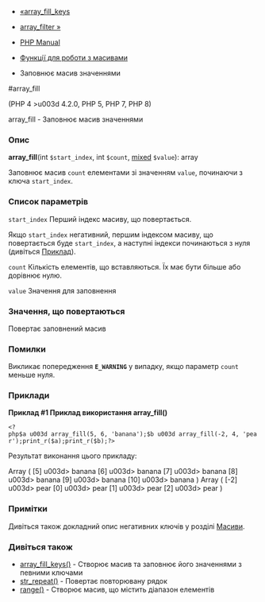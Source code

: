 - [«array_fill_keys](function.array-fill-keys.md)
- [array_filter »](function.array-filter.md)

- [PHP Manual](index.md)
- [Функції для роботи з масивами](ref.array.md)
- Заповнює масив значеннями

#array_fill

(PHP 4 \>u003d 4.2.0, PHP 5, PHP 7, PHP 8)

array_fill - Заповнює масив значеннями

### Опис

**array_fill**(int `$start_index`, int `$count`,
[mixed](language.types.declarations.md#language.types.declarations.mixed)
`$value`): array

Заповнює масив `count` елементами зі значенням `value`, починаючи з
ключа `start_index`.

### Список параметрів

`start_index`
Перший індекс масиву, що повертається.

Якщо `start_index` негативний, першим індексом масиву, що повертається
буде `start_index`, а наступні індекси починаються з нуля
(дивіться
[Приклад](function.array-fill.md#function.array-fill.example.basic)).

`count`
Кількість елементів, що вставляються. Їх має бути більше або дорівнює нулю.

`value`
Значення для заповнення

### Значення, що повертаються

Повертає заповнений масив

### Помилки

Викликає попередження **`E_WARNING`** у випадку, якщо параметр `count`
меньше нуля.

### Приклади

**Приклад #1 Приклад використання **array_fill()****

` <?php$a u003d array_fill(5, 6, 'banana');$b u003d array_fill(-2, 4, 'pear');print_r($a);print_r($b);?> `

Результат виконання цього прикладу:

Array
(
[5] u003d> banana
[6] u003d> banana
[7] u003d> banana
[8] u003d> banana
[9] u003d> banana
[10] u003d> banana
)
Array
(
[-2] u003d> pear
[0] u003d> pear
[1] u003d> pear
[2] u003d> pear
)

### Примітки

Дивіться також докладний опис негативних ключів у розділі [Масиви](language.types.array.md).

### Дивіться також

- [array_fill_keys()](function.array-fill-keys.md) - Створює масив
та заповнює його значеннями з певними ключами
- [str_repeat()](function.str-repeat.md) - Повертає повторювану
рядок
- [range()](function.range.md) - Створює масив, що містить діапазон
елементів

